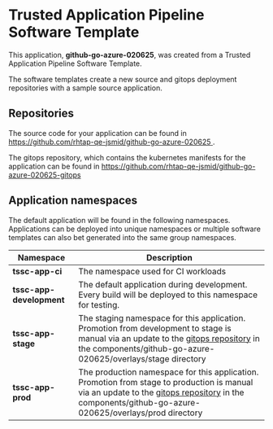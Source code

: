 # Trusted Application Pipeline Software Template

This application, **github-go-azure-020625**, was created from a Trusted Application Pipeline Software Template.

The software templates create a new source and gitops deployment repositories with a sample source application. 

## Repositories

The source code for your application can be found in [https://github.com/rhtap-qe-jsmid/github-go-azure-020625 ](https://github.com/rhtap-qe-jsmid/github-go-azure-020625 ).
 
The gitops repository, which contains the kubernetes manifests for the application can be found in 
[https://github.com/rhtap-qe-jsmid/github-go-azure-020625-gitops ](https://github.com/rhtap-qe-jsmid/github-go-azure-020625-gitops ) 

## Application namespaces 

The default application will be found in the following namespaces. Applications can be deployed into unique namespaces or multiple software templates can also bet generated into the same group namespaces.  

|  Namespace   |  Description   |  
| -------- | -------- |
| **tssc-app-ci** | The namespace used for CI workloads |
| **tssc-app-development** | The default application during development. Every build will be deployed to this namespace for testing. |
| **tssc-app-stage** | The staging namespace for this application. Promotion from development to stage is manual via an update to the [gitops repository](https://github.com/rhtap-qe-jsmid/github-go-azure-020625-gitops ) in the components/github-go-azure-020625/overlays/stage directory |
| **tssc-app-prod** | The production namespace for this application. Promotion from stage to production is manual via an update to the [gitops repository](https://github.com/rhtap-qe-jsmid/github-go-azure-020625-gitops ) in the components/github-go-azure-020625/overlays/prod directory |